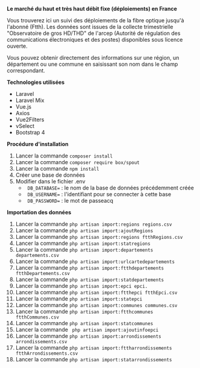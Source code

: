 **Le marché du haut et très haut débit fixe (déploiements) en France**

Vous trouverez ici un suivi des déploiements de la fibre optique jusqu'à l'abonné (Ftth). Les données sont issues de la collecte trimestrielle "Observatoire de gros HD/THD" de l'arcep (Autorité de régulation des communications électroniques et des postes) disponibles sous licence ouverte.

Vous pouvez obtenir directement des informations sur une région, un département ou une commune en saisissant son nom dans le champ correspondant.

**Technologies utilisées** 
- Laravel
- Laravel Mix
- Vue.js
- Axios
- Vue2Filters
- vSelect
- Bootstrap 4


**Procédure d'installation**

1. Lancer la commande ``` composer install ```
2. Lancer la commande ``` composer require box/spout ``` 
3. Lancer la commande ``` npm install ``` 
4. Créer une base de données
5. Modifier dans le fichier .env 
   - ``` DB_DATABASE=``` : le nom de la base de données précédemment créée
   - ``` DB_USERNAME=``` : l'identifiant pour se connecter à cette base
   - ``` DB_PASSWORD=``` : le mot de passeacq
   

**Importation des données**

1. Lancer la commande ``` php artisan import:regions regions.csv ``` 
2. Lancer la commande ``` php artisan import:ajoutRegions ``` 
3. Lancer la commande ``` php artisan import:regions ftthRegions.csv ``` 
4. Lancer la commande ``` php artisan import:statregions ``` 
5. Lancer la commande ``` php artisan import:departements departements.csv ``` 
6. Lancer la commande ``` php artisan import:urlcartedepartements ``` 
7. Lancer la commande ``` php artisan import:ftthdepartements ftthDepartements.csv ``` 
8. Lancer la commande ``` php artisan import:statdepartements ```
9. Lancer la commande ``` php artisan import:epci epci. ``` 
10. Lancer la commande ``` php artisan import:ftthepci ftthEpci.csv ``` 
11. Lancer la commande ``` php artisan import:statepci ``` 
12. Lancer la commande ``` php artisan import:communes communes.csv ``` 
13. Lancer la commande ``` php artisan import:ftthcommunes ftthCommunes.csv ``` 
14. Lancer la commande ``` php artisan import:statcommunes ```
15. Lancer la commande ```  php artisan import:ajoutinfoepci ``` 
16. Lancer la commande ``` php artisan import:arrondissements arrondissements.csv ``` 
17. Lancer la commande ``` php artisan import:fttharrondissements ftthArrondissements.csv ``` 
18. Lancer la commande ``` php artisan import:statarrondissements ``` 